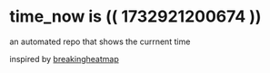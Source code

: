 # time_now is (( 1732921200674 ))

an automated repo that shows the currnent time

inspired by [breakingheatmap](https://github.com/breakingheatmap/breakingheatmap)